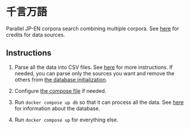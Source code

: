 # 千言万語

Parallel JP-EN corpora search combining multiple corpora. See [here](data/README.md) for credits for data sources.

## Instructions

1. Parse all the data into CSV files. See [here](data/README.md) for more instructions. If needed, you can parse only the sources you want and remove the others from [the database initialization](database/01-init.sql).

2. Configure [the compose file](./compose.yml) if needed.

3. Run `docker compose up db` so that it can process all the data. See [here](database/README.md) for information about the database.

4. Run `docker compose up` for everything else.
